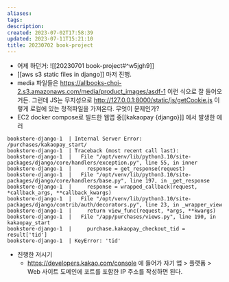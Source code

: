```yaml
---
aliases: 
tags: 
description:
created: 2023-07-02T17:58:39
updated: 2023-07-11T15:21:10
title: 20230702 book-project
---
```

- 어제 하던거: ![[20230701 book-project#^w5jgh9]]
- [[aws s3 static files in django]] 마저 진행.
- media 파일들은 https://allbooks-choi-2.s3.amazonaws.com/media/product_images/asdf-1 이런 식으로 잘 들어오거든. 그런데 JS는 무지성으로 http://127.0.0.1:8000/static/js/getCookie.js 이렇게 로컬에 있는 정적파일을 가져온다. 무엇이 문제인가?
- EC2 docker compose로 빌드한 웹앱 중[[kakaopay {django}]] 에서 발생한 에러
```
bookstore-django-1  | Internal Server Error: /purchases/kakaopay_start/
bookstore-django-1  | Traceback (most recent call last):
bookstore-django-1  |   File "/opt/venv/lib/python3.10/site-packages/django/core/handlers/exception.py", line 55, in inner
bookstore-django-1  |     response = get_response(request)
bookstore-django-1  |   File "/opt/venv/lib/python3.10/site-packages/django/core/handlers/base.py", line 197, in _get_response
bookstore-django-1  |     response = wrapped_callback(request, *callback_args, **callback_kwargs)
bookstore-django-1  |   File "/opt/venv/lib/python3.10/site-packages/django/contrib/auth/decorators.py", line 23, in _wrapper_view
bookstore-django-1  |     return view_func(request, *args, **kwargs)
bookstore-django-1  |   File "/app/purchases/views.py", line 190, in kakaopay_start
bookstore-django-1  |     purchase.kakaopay_checkout_tid = result['tid']
bookstore-django-1  | KeyError: 'tid'
```
- 진행한 저시기
	- https://developers.kakao.com/console 에 들어가 자기 앱 > 플랫폼 > Web  사이트 도메인에 포트를 포함한 IP 주소를 작성하면 된다.